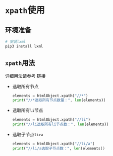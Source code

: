 # `xpath`使用

## 环境准备

```bash
# 安装lxml
pip3 install lxml
```

## `xpath`用法

详细用法请参考 [链接](https://gitee.com/dexterleslie/demonstration/tree/master/python/demo-xpath)

- 选取所有节点

  ```python
  elements = htmlObject.xpath("//*")
  print("//*选取所有节点数量：", len(elements))
  ```

- 选取所有`li`节点

  ```python
  elements = htmlObject.xpath("//li")
  print("//li选取所有li节点数：", len(elements))
  ```

- 选取子节点`li>a`

  ```python
  elements = htmlObject.xpath("//li/a")
  print("//li/a选取子节点数：", len(elements))
  ```

